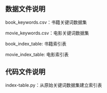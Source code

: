 ## 数据文件说明

<!--注：当前所有文件都是在jieba分词,哈工大停用词表,中文同义词表的基础上建立的-->

book_keywords.csv：书籍关键词数据集

movie_keywords.csv：电影关键词数据集

book_index_table: 书籍索引表

movie_index_table: 电影索引表

## 代码文件说明

index-table.py：从原始关键词数据集建立索引表